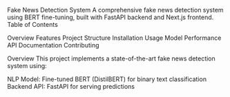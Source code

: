 Fake News Detection System
A comprehensive fake news detection system using BERT fine-tuning, built with FastAPI backend and Next.js frontend.
Table of Contents

Overview
Features
Project Structure
Installation
Usage
Model Performance
API Documentation
Contributing

Overview
This project implements a state-of-the-art fake news detection system using:

NLP Model: Fine-tuned BERT (DistilBERT) for binary text classification
Backend API: FastAPI for serving predictions